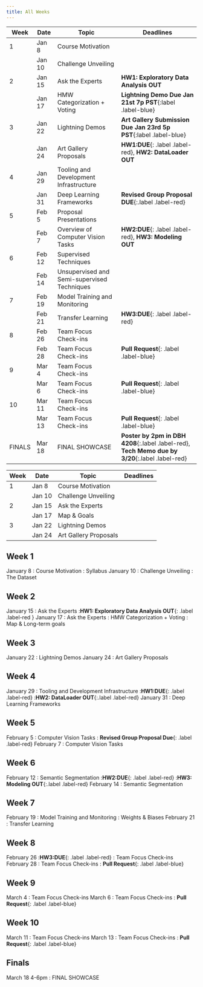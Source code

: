 ```yaml
---
title: All Weeks
---
```

|  Week  | Date | Topic | Deadlines |
|--------|------|-------|-----------|
| 1      | Jan 8 | Course Motivation | |
|        | Jan 10 | Challenge Unveiling | |
| 2      | Jan 15 | Ask the Experts |**HW1: Exploratory Data Analysis OUT**|
|        | Jan 17 | HMW Categorization + Voting |**Lightning Demo Due Jan 21st 7p PST**{:label .label-blue} |
| 3      | Jan 22 | Lightning Demos |**Art Gallery Submission Due Jan 23rd 5p PST**{:label .label-blue} |
|        | Jan 24 | Art Gallery Proposals |**HW1:DUE**{: .label .label-red}, **HW2: DataLoader OUT**|
| 4      | Jan 29 | Tooling and Development Infrastructure | |
|        | Jan 31 | Deep Learning Frameworks |**Revised Group Proposal DUE**{:.label .label-red} |
| 5      | Feb 5 | Proposal Presentations | |
|        | Feb 7 | Overview of Computer Vision Tasks |**HW2:DUE**{: .label .label-red}, **HW3: Modeling OUT**|
| 6      | Feb 12 | Supervised Techniques  | |
|        | Feb 14 | Unsupervised and Semi-supervised Techniques | |
| 7      | Feb 19 | Model Training and Monitoring | |
|        | Feb 21 | Transfer Learning |**HW3:DUE**{: .label .label-red} |
| 8      | Feb 26 | Team Focus Check-ins | |
|        | Feb 28 | Team Focus Check-ins |**Pull Request**{: .label .label-blue} |
| 9      | Mar 4 | Team Focus Check-ins | |
|        | Mar 6 | Team Focus Check-ins |**Pull Request**{: .label .label-blue} |
| 10     | Mar 11 | Team Focus Check-ins | |
|        | Mar 13 | Team Focus Check-ins |**Pull Request**{: .label .label-blue} |
| FINALS | Mar 18 | FINAL SHOWCASE |**Poster by 2pm in DBH 4208**{:.label .label-red}, **Tech Memo due by 3/20**{:.label .label-red}|





| Week | Date | Topic | Deadlines|
|------|--------|-------|----------|
| 1    | Jan 8  | Course Motivation | |
|      | Jan 10 | Challenge Unveiling | |
| 2    | Jan 15 | Ask the Experts | |
|      | Jan 17 | Map & Goals     | |
| 3    | Jan 22 | Lightning Demos | |
|      | Jan 24 | Art Gallery Proposals | |
## Week 1
January 8
: Course Motivation
: Syllabus
January 10
: Challenge Unveiling
: The Dataset

## Week 2
January 15
: Ask the Experts
:**HW1: Exploratory Data Analysis OUT**{: .label .label-red }
January 17
: Ask the Experts
: HMW Categorization + Voting
: Map & Long-term goals

## Week 3
January 22
: Lightning Demos
January 24
: Art Gallery Proposals

## Week 4
January 29
: Tooling and Development Infrastructure
:**HW1:DUE**{: .label .label-red}
:**HW2: DataLoader OUT**{:.label .label-red}
January 31
: Deep Learning Frameworks


## Week 5
February 5
: Computer Vision Tasks
: **Revised Group Proposal Due**{: .label .label-red}
February 7
: Computer Vision Tasks

## Week 6
February 12
: Semantic Segmentation
:**HW2:DUE**{: .label .label-red}
:**HW3: Modeling OUT**{:.label .label-red}
February 14
: Semantic Segmentation

## Week 7
February 19
: Model Training and Monitoring
: Weights & Biases
February 21
: Transfer Learning

## Week 8
February 26
:**HW3:DUE**{: .label .label-red}
: Team Focus Check-ins
February 28
: Team Focus Check-ins
: **Pull Request**{: .label .label-blue}

## Week 9
March 4
: Team Focus Check-ins
March 6
: Team Focus Check-ins
: **Pull Request**{: .label .label-blue}

## Week 10
March 11
: Team Focus Check-ins
March 13
: Team Focus Check-ins
: **Pull Request**{: .label .label-blue}

## Finals
March 18 4-6pm
: FINAL SHOWCASE